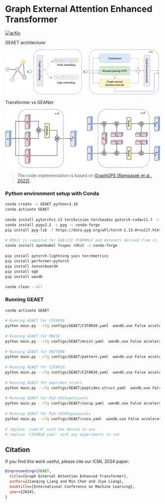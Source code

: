 # Graph External Attention Enhanced Transformer

[![arXiv](https://img.shields.io/badge/arXiv-2205.12454-b31b1b.svg)](https://arxiv.org/abs/2205.12454)



GEAET architecture:

![GraphGPS-viz](GEAET.png)

Transformer vs GEANet:

![GraphGPS-viz](self_external.png)

> The code implementation is based on [GraphGPS (Rampasek et al., 2022)](https://github.com/rampasek/GraphGPS).

### Python environment setup with Conda

```bash
conda create -n GEAET python=3.10
conda activate GEAET

conda install pytorch=1.13 torchvision torchaudio pytorch-cuda=11.7 -c pytorch -c nvidia
conda install pyg=2.2 -c pyg -c conda-forge
pip install pyg-lib -f https://data.pyg.org/whl/torch-1.13.0+cu117.html

# RDKit is required for OGB-LSC PCQM4Mv2 and datasets derived from it.  
conda install openbabel fsspec rdkit -c conda-forge

pip install pytorch-lightning yacs torchmetrics
pip install performer-pytorch
pip install tensorboardX
pip install ogb
pip install wandb

conda clean --all
```


### Running GEAET
```bash
conda activate GEAET

# Running GEAET for CIFAR10
python main.py --cfg configs/GEAET/CIFAR10.yaml  wandb.use False accelerator "cuda:0"

# Running GEAET for MNIST
python main.py --cfg configs/GEAET/mnist.yaml  wandb.use False accelerator "cuda:0"

# Running GEAET for PATTERN
python main.py --cfg configs/GEAET/pattern.yaml  wandb.use False accelerator "cuda:0"

# Running GEAET for CIFAR10
python main.py --cfg configs/GEAET/CIFAR10.yaml  wandb.use False accelerator "cuda:0"

# Running GEAET for peptides-struct
python main.py --cfg configs/GEAET/peptides-struct.yaml  wandb.use False accelerator "cuda:0"

# Running GEAET for PyG-VOCSuperpixels
python main.py --cfg configs/GEAET/vocsp.yaml  wandb.use False accelerator "cuda:0"

# Running GEAET for PyG-COCOSuperpixels
python main.py --cfg configs/GEAET/coco.yaml  wandb.use False accelerator "cuda:0" 

# replace 'cuda:0' with the device to use
# replace 'CIFAR10.yaml' with any experiments to run

```


## Citation

If you find this work useful, please cite our ICML 2024 paper:
```bibtex
@inproceedings{GEAET,
  title={Graph External Attention Enhanced Transformer},
  author={Jianqing Liang and Min Chen and Jiye Liang},
  booktitle={International Conference on Machine Learning},
  year={2024},
}
```
